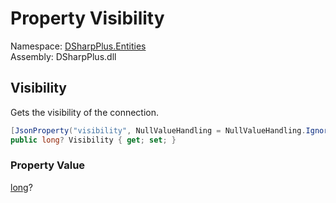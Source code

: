 # Property Visibility

Namespace: [DSharpPlus.Entities](DSharpPlus.Entities.md)  
Assembly: DSharpPlus.dll

## <a id="DSharpPlus_Entities_DiscordConnection_Visibility"></a>Visibility

Gets the visibility of the connection.

```csharp
[JsonProperty("visibility", NullValueHandling = NullValueHandling.Ignore)]
public long? Visibility { get; set; }
```

### Property Value

[long](https://learn.microsoft.com/dotnet/api/system.int64)?


